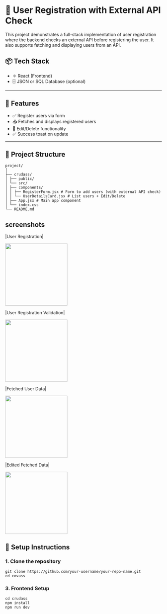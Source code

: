 # 👤 User Registration with External API Check

This project demonstrates a full-stack implementation of user registration where the backend checks an external API before registering the user. It also supports fetching and displaying users from an API.



## 📦 Tech Stack

- ⚛️ React (Frontend)
- 🗄️ JSON or SQL Database (optional)

---

## 🚀 Features

- ✅ Register users via form
- 📥 Fetches and displays registered users
- 📝 Edit/Delete functionality
- ✅ Success toast on update

---

## 📁 Project Structure
```
project/
│
├── crudass/
│ ├── public/
│ └── src/
│ ├── components/
│ │ ├── RegisterForm.jsx # Form to add users (with external API check)
│ │ └── UserDetailsCard.jsx # List users + Edit/Delete
│ ├── App.jsx # Main app component
│ └── index.css
└── README.md
```

## screenshots 
|User Registration|

<img src ="https://res.cloudinary.com/diejm0elz/image/upload/v1753868517/Bildschirmfoto_2025-07-30_um_12.10.19_c1zocb.png" width=200/>

|User Registration Validation|

<img src ="https://res.cloudinary.com/diejm0elz/image/upload/v1753868517/Bildschirmfoto_2025-07-30_um_12.10.45_wuyaaz.png" width=200/>

|Fetched User Data|

<img src ="https://res.cloudinary.com/diejm0elz/image/upload/v1753868517/Bildschirmfoto_2025-07-30_um_12.11.35_nugb53.png" width=200/>

|Edited Fetched Data|

<img src ="https://res.cloudinary.com/diejm0elz/image/upload/v1753868517/Bildschirmfoto_2025-07-30_um_12.11.16_ezm6cg.png" width=200/>


## 🔧 Setup Instructions

### 1. Clone the repository

    git clone https://github.com/your-username/your-repo-name.git
    cd covass

    
###  3. Frontend Setup
    
    cd crudass
    npm install
    npm run dev

